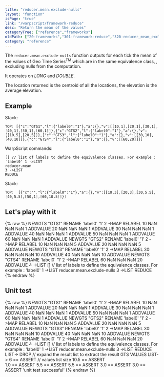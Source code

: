 ```yaml
---
title: "reducer.mean.exclude-nulls"
layout: "function"
isPage: "true"
link: "/warpscript/framework-reduce"
desc: "Return the mean of the values"
categoryTree: ["reference","frameworks"]
oldPath: ["20-frameworks","301-framework-reduce","320-reducer_mean_exclude-nulls.html.md"]
category: "reference"
---
```



The `reducer.mean.exclude-nulls` function outputs for each tick the mean of the values of Geo Time Series<sup>TM</sup> which are in the same equivalence class, , excluding nulls from the computation.

It operates on *LONG* and *DOUBLE*.

The location returned is the centroid of all the locations, the elevation is the average elevation.

## Example ##

Stack:

    TOP: [{"c":"GTS1","l":{"label0":"1"},"a":{},"v":[[10,1],[20,1],[30,1],[40,1],[50,1],[60,1]]},{"c":"GTS2","l":{"label0":"1"},"a":{},"v":[[10,5],[20,5]]},{"c":"GTS3","l":{"label0":"1"},"a":{},"v":[[30,10],[40,10]]},{"c":"GTS4","l":{"label0":"1"},"a":{},"v":[[60,20]]}]

WarpScript commands:

    [] // list of labels to define the equivalence classes. For example : 'label0' 1 ->LIST
    reducer.mean
    3 ->LIST
    REDUCE

Stack:

    TOP:  [{"c":"","l":{"label0":"1"},"a":{},"v":[[10,3],[20,3],[30,5.5],[40,5.5],[50,1],[60,10.5]]}]

## Let's play with it ##

{% raw %}
<warp10-warpscript-widget backend-url="https://warp.cityzendata.net/dist">NEWGTS "GTS1" RENAME
'label0' '1' 2 ->MAP RELABEL
10 NaN NaN NaN  1 ADDVALUE
20 NaN NaN NaN  1 ADDVALUE
30 NaN NaN NaN  1 ADDVALUE
40 NaN NaN NaN  1 ADDVALUE
50 NaN NaN NaN  1 ADDVALUE
60 NaN NaN NaN  1 ADDVALUE
NEWGTS "GTS2" RENAME
'label0' '1' 2 ->MAP RELABEL
10 NaN NaN NaN  5 ADDVALUE
20 NaN NaN NaN  5 ADDVALUE
NEWGTS "GTS3" RENAME
'label0' '1' 2 ->MAP RELABEL
30 NaN NaN NaN 10 ADDVALUE
40 NaN NaN NaN 10 ADDVALUE
NEWGTS "GTS4" RENAME
'label0' '1' 2 ->MAP RELABEL
60 NaN NaN NaN 20 ADDVALUE
4 ->LIST
[] // list of labels to define the equivalence classes. For example : 'label0' 1 ->LIST
reducer.mean.exclude-nulls
3 ->LIST
REDUCE
</warp10-warpscript-widget>
{% endraw %}    


## Unit test ##

{% raw %}
<warp10-warpscript-widget backend-url="https://warp.cityzendata.net/dist">NEWGTS "GTS1" RENAME
'label0' '1' 2 ->MAP RELABEL
10 NaN NaN NaN  1 ADDVALUE
20 NaN NaN NaN  1 ADDVALUE
30 NaN NaN NaN  1 ADDVALUE
40 NaN NaN NaN  1 ADDVALUE
50 NaN NaN NaN  1 ADDVALUE
60 NaN NaN NaN  1 ADDVALUE
NEWGTS "GTS2" RENAME
'label0' '1' 2 ->MAP RELABEL
10 NaN NaN NaN  5 ADDVALUE
20 NaN NaN NaN  5 ADDVALUE
NEWGTS "GTS3" RENAME
'label0' '1' 2 ->MAP RELABEL
30 NaN NaN NaN 10 ADDVALUE
40 NaN NaN NaN 10 ADDVALUE
NEWGTS "GTS4" RENAME
'label0' '1' 2 ->MAP RELABEL
60 NaN NaN NaN 20 ADDVALUE
4 ->LIST
[] // list of labels to define the equivalence classes. For example : 'label0' 1 ->LIST
reducer.mean.exclude-nulls
3 ->LIST
REDUCE
LIST-> DROP     // expand the result list to extract the result GTS
VALUES LIST->
 6   == ASSERT  // values list size
10.5 == ASSERT   
 1.0 == ASSERT
 5.5 == ASSERT
 5.5 == ASSERT
 3.0 == ASSERT
 3.0 == ASSERT
'unit test successful'
</warp10-warpscript-widget>
{% endraw %}        
